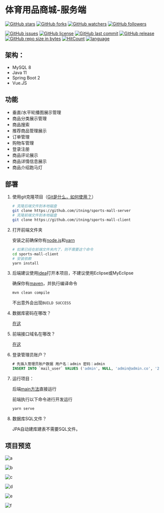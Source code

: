 # 体育用品商城-服务端

[![GitHub stars](https://img.shields.io/github/stars/itning/sports-mall-server.svg?style=social&label=Stars)](https://github.com/itning/sports-mall-server/stargazers)
[![GitHub forks](https://img.shields.io/github/forks/itning/sports-mall-server.svg?style=social&label=Fork)](https://github.com/itning/sports-mall-server/network/members)
[![GitHub watchers](https://img.shields.io/github/watchers/itning/sports-mall-server.svg?style=social&label=Watch)](https://github.com/itning/sports-mall-server/watchers)
[![GitHub followers](https://img.shields.io/github/followers/itning.svg?style=social&label=Follow)](https://github.com/itning?tab=followers)

[![GitHub issues](https://img.shields.io/github/issues/itning/sports-mall-server.svg)](https://github.com/itning/sports-mall-server/issues)
[![GitHub license](https://img.shields.io/github/license/itning/sports-mall-server.svg)](https://github.com/itning/sports-mall-server/blob/master/LICENSE)
[![GitHub last commit](https://img.shields.io/github/last-commit/itning/sports-mall-server.svg)](https://github.com/itning/sports-mall-server/commits)
[![GitHub release](https://img.shields.io/github/release/itning/sports-mall-server.svg)](https://github.com/itning/sports-mall-server/releases)
[![GitHub repo size in bytes](https://img.shields.io/github/repo-size/itning/sports-mall-server.svg)](https://github.com/itning/sports-mall-server)
[![HitCount](http://hits.dwyl.io/itning/sports-mall-server.svg)](http://hits.dwyl.io/itning/sports-mall-server)
[![language](https://img.shields.io/badge/language-JAVA-green.svg)](https://github.com/itning/sports-mall-server)

## 架构：
- MySQL 8
- Java 11
- Spring Boot 2
- Vue.JS

## 功能

- 垂直/水平轮播图展示管理
- 商品分类展示管理
- 商品搜索
- 推荐商品管理展示
- 订单管理
- 购物车管理
- 登录注册
- 商品评论展示
- 商品详情信息展示
- 商品介绍跑马灯

## 部署

1. 使用git克隆项目（[Git是什么，如何使用？](https://www.liaoxuefeng.com/wiki/0013739516305929606dd18361248578c67b8067c8c017b000/)）

   ```bash
   # 克隆后端文件到本地磁盘
   git clone https://github.com/itning/sports-mall-server
   # 克隆前端文件到本地磁盘
   git clone https://github.com/itning/sports-mall-client
   ```

2. 打开前端文件夹

   安装之前确保你有[node.js](https://nodejs.org/zh-cn/)和[yarn](https://classic.yarnpkg.com/zh-Hans/docs/install/#windows-stable)

   ```bash
   # 如果已经在前端文件夹内了，则不需要这个命令
   cd sports-mall-client
   # 安装依赖
   yarn install
   ```

3. 后端建议使用[idea](https://www.jetbrains.com/idea/)打开本项目，不建议使用Eclipse或MyEclipse

   确保你有[maven](https://maven.apache.org/download.cgi)，并执行编译命令

   ```bash
   mvn clean compile
   ```

   不出意外会出现`BUILD SUCCESS`

4. 数据库密码在哪改？

   [在这](https://github.com/itning/sports-mall-server/blob/master/src/main/resources/application.properties#L22)

5. 前端接口域名在哪改？

   [在这](https://github.com/itning/sports-mall-client/blob/master/src/api/index.js#L1)

6. 登录管理员账户？

   ```sql
   # 先插入管理员账户数据 用户名：admin 密码：admin
   INSERT INTO `mail_user` VALUES ('admin', NULL, 'admin@admin.co', '2020-02-13 11:31:24.451000', '2020-02-13 11:31:24.451000', 'admin', '17588755691', '1');
   ```

7. 运行项目：

   后端[main方法](https://github.com/itning/sports-mall-server/blob/master/src/main/java/com/sport/sportsmallserver/SportsMailServerApplication.java#L9)直接运行

   前端执行以下命令进行开发运行

   ```bash
   yarn serve
   ```

8. 数据库SQL文件？

   JPA自动建库建表不需要SQL文件。

## 项目预览

![a](https://raw.githubusercontent.com/itning/sports-mall-server/master/pic/1.png)

![b](https://raw.githubusercontent.com/itning/sports-mall-server/master/pic/2.png)

![c](https://raw.githubusercontent.com/itning/sports-mall-server/master/pic/3.png)

![d](https://raw.githubusercontent.com/itning/sports-mall-server/master/pic/4.png)

![e](https://raw.githubusercontent.com/itning/sports-mall-server/master/pic/5.png)

![f](https://raw.githubusercontent.com/itning/sports-mall-server/master/pic/6.png)